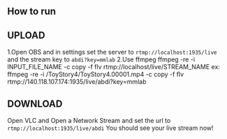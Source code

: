 ## How to run

## UPLOAD
1.Open OBS and in settings set the server to `rtmp://localhost:1935/live` and the stream key to `abdi?key=mmlab`
2.Use ffmpeg
ffmpeg -re -i INPUT_FILE_NAME -c copy -f flv rtmp://localhost/live/STREAM_NAME
ex: ffmpeg -re -i /ToyStory4/ToyStory4.00001.mp4 -c copy -f flv rtmp://140.118.107.174:1935/live/abdi?key=mmlab


## DOWNLOAD
Open VLC and Open a Network Stream and set the url to `rtmp://localhost:1935/live/abdi`
You should see your live stream now!
